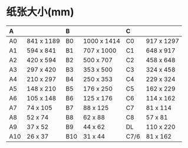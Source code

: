 
# 纸张大小(mm)

| A        |               | B        |               | C        |               |
| :------- | :------------ | :------- | :------------ | :------- | :------------ |
| A0       | 841 x 1189    | B0       | 1000 x 1414   | C0       | 917 x 1297    |
| A1       | 594 x 841     | B1       | 707 x 1000    | C1       | 648 x 917     |
| A2       | 420 x 594     | B2       | 500 x 707     | C2       | 458 x 648     |
| A3       | 297 x 420     | B3       | 353 x 500     | C3       | 324 x 458     |
| A4       | 210 x 297     | B4       | 250 x 353     | C4       | 229 x 324     |
| A5       | 148 x 210     | B5       | 176 x 250     | C5       | 162 x 229     |
| A6       | 105 x 148     | B6       | 125 x 176     | C6       | 114 x 162     |
| A7       | 74 x 105      | B7       | 88 x 125      | C7       | 81 x 114      |
| A8       | 52 x 74       | B8       | 62 x 88       | C8       | 57 x 81       |
| A9       | 37 x 52       | B9       | 44 x 62       | DL       | 110 x 220     |
| A10      | 26 x 37       | B10      | 31 x 44       | C7/6     | 81 x 162      |